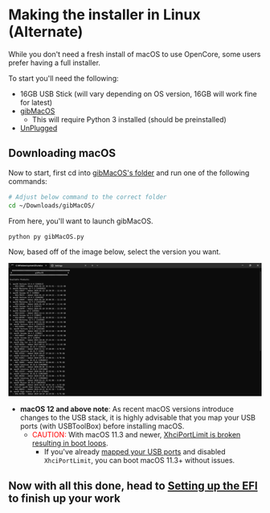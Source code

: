 # Making the installer in Linux (Alternate)

While you don't need a fresh install of macOS to use OpenCore, some users prefer having a full installer.

To start you'll need the following:

* 16GB USB Stick (will vary depending on OS version, 16GB will work fine for latest)
* [gibMacOS](https://github.com/acidanthera/OpenCorePkg/releases)
  * This will require Python 3 installed (should be preinstalled)
* [UnPlugged](https://github.com/corpnewt/UnPlugged)
  
## Downloading macOS

Now to start, first cd into [gibMacOS's folder](https://github.com/corpnewt/gibMacOS) and run one of the following commands:


```sh
# Adjust below command to the correct folder
cd ~/Downloads/gibMacOS/
```

From here, you'll want to launch gibMacOS.
```sh
python py gibMacOS.py
```
Now, based off of the image below, select the version you want.

![](../images/installer-guide/windows-install-md/gibMacOS-selection.png)

* **macOS 12 and above note**: As recent macOS versions introduce changes to the USB stack, it is highly advisable that you map your USB ports (with USBToolBox) before installing macOS.
  * <span style="color:red"> CAUTION: </span> With macOS 11.3 and newer, [XhciPortLimit is broken resulting in boot loops](https://github.com/dortania/bugtracker/issues/162).
    * If you've already [mapped your USB ports](https://dortania.github.io/OpenCore-Post-Install/usb/) and disabled `XhciPortLimit`, you can boot macOS 11.3+ without issues.

## Now with all this done, head to [Setting up the EFI](./opencore-efi.md) to finish up your work

